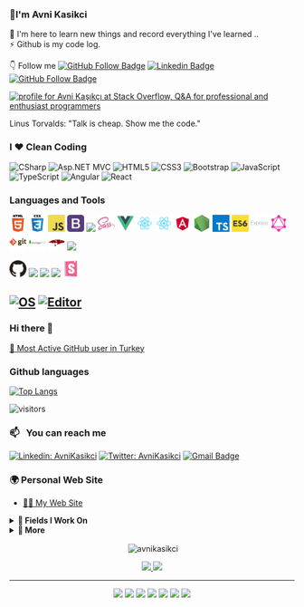 ### 👋I'm Avni Kasikci   <br>

🌱 I'm here to learn new things and record everything I've learned .. <br>
⚡  Github is my code log.

👇 Follow me [![GitHub Follow Badge](https://img.shields.io/github/followers/avnikasikci?label=follow&style=social)](https://github.com/avnikasikci) [![Linkedin Badge](https://img.shields.io/badge/-Linkedin-blue?style=flat&logo=Linkedin&logoColor=white&link=https://www.linkedin.com/in/avnikasikci01/)](https://www.linkedin.com/in/avnikasikci01/)
[![GitHub Follow Badge](https://img.shields.io/badge/leetcode-red)](https://leetcode.com/avnikasikci/)

<a href="https://stackoverflow.com/users/12173540/avni-kasikci"><img src="https://stackoverflow.com/users/flair/12173540.png" width="208" height="58" alt="profile for Avni Kaşıkçı at Stack Overflow, Q&amp;A for professional and enthusiast programmers" title="profile for Avni at Stack Overflow, Q&amp;A for professional and enthusiast programmers"></a> <br>

Linus Torvalds: "Talk is cheap. Show me the code."

### I ❤️ Clean Coding

![CSharp](https://img.shields.io/badge/C%23-.NET%20CORE-green)
![Asp.NET MVC](https://img.shields.io/badge/C%23-Asp.Net%20MVC-blue)
![HTML5](https://img.shields.io/badge/-HTML5-E34F26?style=flat&logo=HTML5&logoColor=fff)
![CSS3](https://img.shields.io/badge/-CSS3-1572B6?style=flat&logo=CSS3&logoColor=fff)
![Bootstrap](https://img.shields.io/badge/-Bootstrap-563D7C?style=flat&logo=bootstrap&logoColor=fff)
![JavaScript](https://img.shields.io/badge/-JavaScript-F7DF1E?style=flat&logo=javascript&labelColor=000)
![TypeScript](https://img.shields.io/badge/-TypeScript-007ACC?style=flat&logo=typescript&logoColor=fff)
![Angular](https://img.shields.io/badge/-Angular-DD0031?style=flat&logo=angular&logoColor=fff)
![React](https://img.shields.io/badge/React-056676?style=flat&logo=react&logoColor=fff)

### Languages and Tools

<code><img height="30" src="https://raw.githubusercontent.com/github/explore/80688e429a7d4ef2fca1e82350fe8e3517d3494d/topics/html/html.png"></code>
<code><img height="30" src="https://raw.githubusercontent.com/github/explore/80688e429a7d4ef2fca1e82350fe8e3517d3494d/topics/css/css.png"></code>
<code><img height="30" src="https://raw.githubusercontent.com/github/explore/80688e429a7d4ef2fca1e82350fe8e3517d3494d/topics/javascript/javascript.png"></code>
<code><img height="30" src="https://raw.githubusercontent.com/github/explore/80688e429a7d4ef2fca1e82350fe8e3517d3494d/topics/bootstrap/bootstrap.png"></code>
<code><img height="30" src="https://camo.githubusercontent.com/bc93494c1f9faf29cae5064245e03f086a2cb1b5/68747470733a2f2f67772e616c697061796f626a656374732e636f6d2f7a6f732f726d73706f7274616c2f4b4470677667754d704766716148506a6963524b2e737667"></code>
<code><img height="30" src="https://raw.githubusercontent.com/github/explore/80688e429a7d4ef2fca1e82350fe8e3517d3494d/topics/sass/sass.png"></code>
<code><img height="30" src="https://raw.githubusercontent.com/github/explore/80688e429a7d4ef2fca1e82350fe8e3517d3494d/topics/vue/vue.png"></code>
<code><img height="30" src="https://raw.githubusercontent.com/github/explore/80688e429a7d4ef2fca1e82350fe8e3517d3494d/topics/react-native/react-native.png"></code>
<code><img height="30" src="https://raw.githubusercontent.com/github/explore/80688e429a7d4ef2fca1e82350fe8e3517d3494d/topics/react/react.png"></code>
<code><img height="30" src="https://raw.githubusercontent.com/github/explore/80688e429a7d4ef2fca1e82350fe8e3517d3494d/topics/angular/angular.png"></code>
<code><img height="30" src="https://raw.githubusercontent.com/github/explore/80688e429a7d4ef2fca1e82350fe8e3517d3494d/topics/nodejs/nodejs.png"></code>
<code><img height="30" src="https://raw.githubusercontent.com/github/explore/80688e429a7d4ef2fca1e82350fe8e3517d3494d/topics/typescript/typescript.png"></code>
<code><img height="30" src="https://raw.githubusercontent.com/github/explore/80688e429a7d4ef2fca1e82350fe8e3517d3494d/topics/es6/es6.png"></code>
<code><img height="30" src="https://raw.githubusercontent.com/github/explore/80688e429a7d4ef2fca1e82350fe8e3517d3494d/topics/express/express.png"></code>
<code><img height="30" src="https://raw.githubusercontent.com/github/explore/5c058a388828bb5fde0bcafd4bc867b5bb3f26f3/topics/graphql/graphql.png"></code>
<code><img height="30" src="https://raw.githubusercontent.com/github/explore/80688e429a7d4ef2fca1e82350fe8e3517d3494d/topics/git/git.png"></code>
<code><img height="30" src="https://raw.githubusercontent.com/github/explore/80688e429a7d4ef2fca1e82350fe8e3517d3494d/topics/mongodb/mongodb.png"></code>
<code><img height="30" src="https://raw.githubusercontent.com/github/explore/80688e429a7d4ef2fca1e82350fe8e3517d3494d/topics/mongoose/mongoose.png"></code>
<code><img height="30" src="https://upload.wikimedia.org/wikipedia/commons/thumb/1/18/GitLab_Logo.svg/520px-GitLab_Logo.svg.png"></code>

<code><img height="30" src="https://raw.githubusercontent.com/github/explore/89bdd9644f44d1b12180fd512b95574fe4c54617/topics/github-api/github-api.png"></code>
<code><img height="30" src="https://upload.wikimedia.org/wikipedia/commons/a/ab/Swagger-logo.png"></code>
<code><img height="30" src="https://i0.wp.com/stickker.net/wp-content/uploads/2018/05/postman.png?fit=610%2C610&ssl=1"></code>
<code><img height="30" src="https://avatars.githubusercontent.com/u/20658825?s=200&v=4"></code>
<code><img height="30" src="https://raw.githubusercontent.com/github/explore/80688e429a7d4ef2fca1e82350fe8e3517d3494d/topics/storybook/storybook.png"></code>

[![OS](https://img.shields.io/badge/OS-macOS-informational?style=flat-square&logo=apple&logoColor=white)](https://en.wikipedia.org/wiki/MacOS)
[![Editor](https://img.shields.io/badge/Editor-VSCode-blue?style=flat-square&logo=visual-studio-code&logoColor=white)](https://code.visualstudio.com/)
---

### Hi there 👋

[🥇 Most Active GitHub user in Turkey](https://commits.top/turkey.html)

<!-- ### Github Stats -->
<!-- <img align='left' src="https://github-readme-stats.vercel.app/api?username=avnikasikci&show_icons=true&theme=gruvbox"> -->

<!-- <img  align='left' src="https://github-readme-stats.vercel.app/api/top-langs/?username=avnikasikci&layout=compact"> -->
<!-- [![Top Langs](https://github-readme-stats.vercel.app/api?username=avnikasikci&show_icons=true&theme=gruvbox)](https://github.com/avnikasikci/github-readme-stats) -->

### Github languages

[![Top Langs](https://github-readme-stats.vercel.app/api/top-langs/?username=avnikasikci&layout=compact)](https://github.com/avnikasikci/github-readme-stats)

![visitors](https://visitor-badge.laobi.icu/badge?page_id=avnikasikci)

### 📫 &nbsp; You can reach me

[![Linkedin: AvniKasikci](https://img.shields.io/badge/Avni%20Kasıkcı-blue?style=flat-square&logo=Linkedin&logoColor=white&link=https://www.linkedin.com/in/avnikasikci01/)](https://www.linkedin.com/in/avnikasikci01/)
[![Twitter: AvniKasikci](https://img.shields.io/twitter/url?label=Avni%20Kasikci&style=social&url=https%3A%2F%2Ftwitter.com%2Favnikasikci)](https://twitter.com/avni_kasikci)
[![Gmail Badge](https://img.shields.io/badge/Avni%20Kasikci-c14438?style=flat&logo=Gmail&logoColor=white&link=mailto:avni.kasikci.01@gmail.com)](mailto:avni.kasikci.01@gmail.com)

### 🌍 Personal Web Site

- [🙋‍♂️ My Web Site](https://avnikasikci.studio/#/)
<!-- > 🤝 bir veya daha fazla kişinin sitenin büyümesine yardımcı olduğunu belirtir. -->

<details>
    <summary><b>🌟 Fields I Work On</b></summary>
  <br>
  - 🌄 Dotnet: WebApi,modernize,AngularJS,Testing,Unit,WebApp  
  - 🐍 Python: analytics,websocket_client, request, mouse, keyboard, instabot, pynput, logger, colorlog, subprocess, pathlib, os, platform, selenium, threding, oop, CI, pytest, unittest, doctest, package, ahk-wrapper
  - 👨‍💻 Autohotkey: window automation (show, hide, pin, transparent), clipboard, hotkey, hotstring, menubar, icon
  - ☕ Java / Kotlin: Thread, Listeners, JavaFX, RoomDB, Broadcast, Intent, Activity, Events, RcycleView, CardView
  - 🌃 VS Code: Theme extension, shortcuts, syntax extensions
  - 🌄 Intellij: Theme extension, VS Code Keymap shortcuts

  > 💁‍♂️For more detailed information [🌟 avnikasikci.studio](https://avnikasikci.studio/) You can look at my pages on it

</details>

<details>
    <summary><b>🧐 More</b></summary>
  <br>

- 💁‍♂️ more detailed information
  [🌟avnikasikci.studio](https://avnikasikci.studio/about/#/) You can review my about me page and CV on the website

</details>

<!-- **avnikasikci/avnikasikci** is a ✨ _special_ ✨ repository because its `README.md` (this file) appears on your GitHub profile.

Here are some ideas to get you started:

- 🔭 I’m currently working on ...
- 🌱 I’m currently learning ...
- 👯 I’m looking to collaborate on ...
- 🤔 I’m looking for help with ...
- 💬 Ask me about ...
- 📫 How to reach me: ...
- 😄 Pronouns: ...
- ⚡ Fun fact: ... -->

<p align="center">&nbsp;<img align="center" src="https://github-readme-stats.vercel.app/api?username=avnikasikci&show_icons=true&theme=tokyonight" alt="avnikasikci" /></p>

<p align="center">
  <a href='https://findmentor.network/peer/avnikasikci'>
    <img src="https://img.shields.io/badge/Find%20Mentor-I'm%20a%20mentor-brightgreen">
  <a/>
  <a href='https://findmentor.network/peer/avnikasikci'>
    <img src="https://img.shields.io/badge/Find%20Mentor-I'm%20a%20mentee-blueviolet">
  <a/>
</p>

---

<p align="center">
<a href="https://twitter.com/avnikasikci" target="blank"><img src="https://img.shields.io/badge/twitter-%231DA1F2.svg?&style=for-the-badge&logo=twitter&logoColor=white" height=25 /></a>
<a href="https://linkedin.com/in/avnikasikci01" target="blank"><img src="https://img.shields.io/badge/linkedin-%230077B5.svg?&style=for-the-badge&logo=linkedin&logoColor=white" height=25 /></a>
<a target="_blank" href="mailto:avni.kasikci.01@gmail.com"><img src="https://img.shields.io/badge/-Gmail-D14836?style=for-the-badge&logo=Gmail&logoColor=white" height=25/></a>
<a href="https://www.instagram.com/avni.kasikci.01/" target="blank"><img src="https://img.shields.io/badge/instagram-%23E4405F.svg?&style=for-the-badge&logo=instagram&logoColor=white" height=25 /></a>
<a href="https://medium.com/@avnikasikci" target="blank"><img src="https://img.shields.io/badge/medium-%2312100E.svg?&style=for-the-badge&logo=medium&logoColor=white" height=25></a>
<a href="https://dev.to/avnikasikci" target="blank"><img src="https://img.shields.io/badge/DEV.TO-%230A0A0A.svg?&style=for-the-badge&logo=dev-dot-to&logoColor=white" height=25 /></a>
<a href="https://avnikasikci.com/" target="blank"><img src="https://img.shields.io/badge/-Website-47CCCC?style=flat&logo=Google-Chrome&logoColor=white&link=https://avnikasikci.com/" height=25 /></a>
</p>
